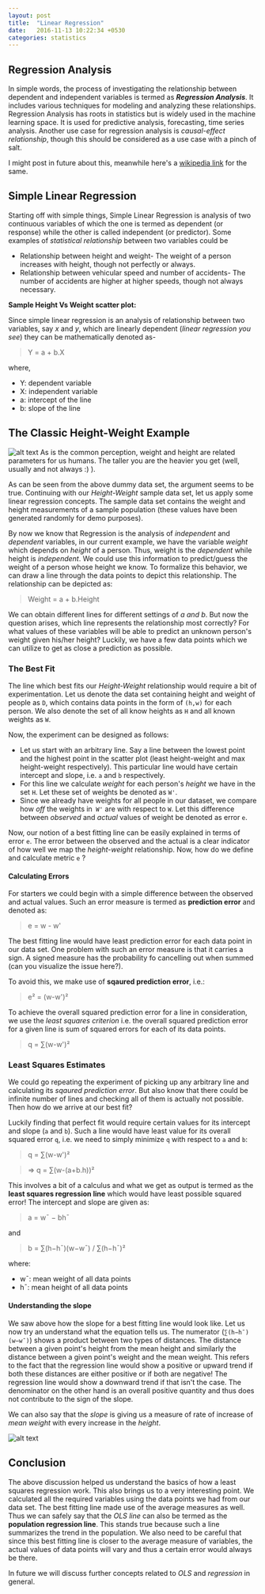 ```yaml
---
layout: post
title:  "Linear Regression"
date:   2016-11-13 10:22:34 +0530
categories: statistics
---
```

## Regression Analysis
In simple words, the process of investigating the relationship between dependent and independent variables is termed as ___Regression Analysis___. It includes various techniques for modeling and analyzing these relationships. Regression Analysis has roots in statistics but is widely used in the machine learning space. It is used for predictive analysis, forecasting, time series analysis. Another use case for regression analysis is _causal-effect relationship_, though this should be considered as a use case with a pinch of salt.

I might post in future about this, meanwhile here's a [wikipedia link](https://en.wikipedia.org/wiki/Correlation_does_not_imply_causation) for the same.


## Simple Linear Regression
Starting off with simple things, Simple Linear Regression is analysis of two continuous variables of which the one is termed as dependent (or response) while the other is called independent (or predictor). Some examples of _statistical relationship_ between two variables could be
+ Relationship between height and weight- The weight of a person increases with height, though not perfectly or always.
+ Relationship between vehicular speed and number of accidents- The number of accidents are higher at higher speeds, though not always necessary.

**Sample Height Vs Weight scatter plot:**



Since simple linear regression is an analysis of relationship between two variables, say _x_ and _y_, which are linearly dependent (_linear regression you see_) they can be mathematically denoted as-

> Y = a + b.X

where,
  + Y: dependent variable
  + X: independent variable
  + a: intercept of the line
  + b: slope of the line


## The Classic Height-Weight Example

![alt text][sample_scatter]
As is the common perception, weight and height are related parameters for us humans. The taller you are the heavier you get (well, usually and not always :) ).

As can be seen from the above dummy data set, the argument seems to be true. Continuing with our _Height-Weight_ sample data set, let us apply some linear regression concepts. The sample data set contains the weight and height measurements of a sample population (these values have been generated randomly for demo purposes).

By now we know that Regression is the analysis of _independent_ and _dependent_ variables, in our current example, we have the variable _weight_ which depends on _height_ of a person. Thus, weight is the _dependent_ while height is _independent_. We could use this information to predict/guess the weight of a person whose height we know. To formalize this behavior, we can draw a line through the data points to depict this relationship. The relationship can be depicted as:

> Weight = a + b.Height

We can obtain different lines for different settings of _a and b_. But now the question arises, which line represents the relationship most correctly? For what values of these variables will be able to predict an unknown person's weight given his/her height? Luckily, we have a few data points which we can utilize to get as close a prediction as possible.


### The Best Fit

The line which best fits our _Height-Weight_ relationship would require a bit of experimentation.
Let us denote the data set containing height and weight of people as ```D```, which contains data points in the form of ```(h,w)``` for each person. We also denote the set of all know heights as ```H``` and all known weights as ```W```.

Now, the experiment can be designed as follows:
  + Let us start with an arbitrary line. Say a line between the lowest point and the highest point in the scatter plot (least height-weight and max height-weight respectively). This particular line would have certain intercept and slope, i.e. ```a``` and ```b``` respectively.
  + For this line we calculate _weight_ for each person's _height_ we have in the set ```H```. Let these set of weights be denoted as ```W'```.
  + Since we already have weights for all people in our dataset, we compare how _off_ the weights in``` W'``` are with respect to ```W```. Let this difference between _observed_ and _actual_ values of weight be denoted as error ```e```.

Now, our notion of a best fitting line can be easily explained in terms of error ```e```. The error between the observed and the actual is a clear indicator of how well we map the _height-weight_ relationship. Now, how do we define and calculate metric ```e``` ?


#### Calculating Errors
For starters we could begin with a simple difference between the observed and actual values. Such an error measure is termed as **prediction error** and denoted as:
> e = w - w'

The best fitting line would have least prediction error for each data point in our data set. One problem with such an error measure is that it carries a sign. A signed measure has the probability fo cancelling out when summed (can you visualize the issue here?).

To avoid this, we make use of **sqaured prediction error**, i.e.:
> e² = (w-w')²

To achieve the overall squared prediction error for a line in consideration, we use the _least squares criterion_ i.e. the overall squared prediction error for a given line is sum of squared errors for each of its data points.
> q = ∑(w-w')²

### Least Squares Estimates

We could go repeating the experiment of picking up any arbitrary line and calculating its _sqaured prediction error_. But also know that there could be infinite number of lines and checking all of them is actually not possible. Then how do we arrive at our best fit?

Luckily finding that perfect fit would require certain values for its intercept and slope (```a``` and ```b```). Such a line would have least value for its overall squared error ```q```, i.e. we need to simply minimize ```q``` with respect to ```a``` and ```b```:

> q = ∑(w-w')²

> => q = ∑(w-(a+b.h))²

This involves a bit of a calculus and what we get as output is termed as the **least squares regression line** which would have least possible squared error! The intercept and slope are given as:
> a = w¯ − bh¯

and
> b = ∑(h−h¯)(w−w¯) / ∑(h−h¯)²

where:
  + w¯: mean weight of all data points
  + h¯: mean height of all data points

#### Understanding the slope

We saw above how the slope for a best fitting line would look like. Let us now try an understand what the equation tells us. The numerator (```∑(h−h¯)(w−w¯)```) shows a product between two types of distances. The distance between a given point's height from the mean height and similarly the distance between a given point's weight and the mean weight. This refers to the fact that the regression line would show a positive or upward trend if both these distances are either positive or if both are negative! The regression line would show a downward trend if that isn't the case. The denominator on the other hand is an overall positive quantity and thus does not contribute to the sign of the slope.

We can also say that the _slope_ is giving us a measure of rate of increase of _mean weight_ with every increase in the _height_.

![alt text][sample_ols]

## Conclusion

The above discussion helped us understand the basics of how a least squares regression work. This also brings us to a very interesting point. We calculated all the required variables using the data points we had from our data set. The best fitting line made use of the average measures as well. Thus we can safely say that the _OLS line_ can also be termed as the **population regression line**. This stands true because such a line summarizes the trend in the population. We also need to be careful that since this best fitting line is closer to the average measure of variables, the actual values of data points will vary and thus a certain error would always be there.

In future we will discuss further concepts related to _OLS_ and _regression_ in general.


[sample_scatter]: {{site.url}}/assets/img/ols_sample.PNG "Sample Scatter plot of Height Vs Weight"
[sample_ols]: {{site.url}}/assets/img/ols_sample.PNG "The best fit for our sample Height Vs Weight data set"
